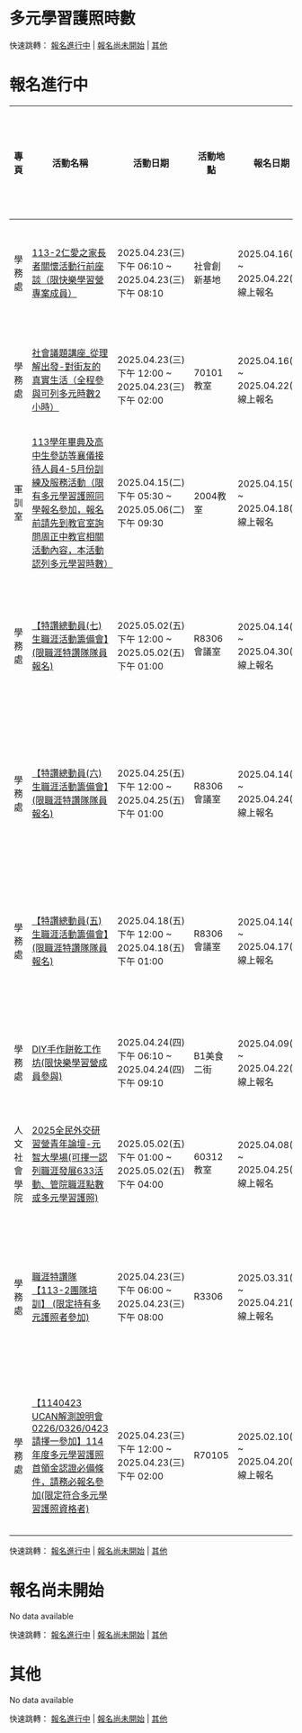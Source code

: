 # 多元學習護照時數


快速跳轉： [報名進行中](#報名進行中) | [報名尚未開始](#報名尚未開始) | [其他](#其他)

# 報名進行中

| 專頁 | 活動名稱 | 活動日期 | 活動地點 | 報名日期 | 報名狀態 | 服務學習 | 多元學習護照時數 |
|----|----|----|----|----|----|----|----|
| 學務處 | [113-2仁愛之家長者關懷活動行前座談（限快樂學習營專案成員）](https://portalx.yzu.edu.tw/PortalSocialVB/FPage/PageActivityDetail.aspx?Menu=Act&ActID=14579) | 2025.04.23(三) 下午 06:10 ~ 2025.04.23(三) 下午 08:10 | 社會創新基地 | 2025.04.16(三) ~ 2025.04.22(二) 線上報名 | 已報名人數：14 名額限制：28 | 無 | 2小時 |
| 學務處 | [社會議題講座_從理解出發-對街友的真實生活（全程參與可列多元時數2小時）](https://portalx.yzu.edu.tw/PortalSocialVB/FPage/PageActivityDetail.aspx?Menu=Act&ActID=14576) | 2025.04.23(三) 下午 12:00 ~ 2025.04.23(三) 下午 02:00 | 70101教室 | 2025.04.16(三) ~ 2025.04.22(二) 線上報名 | 已報名人數：26 名額限制：80 | 無 | 2小時 |
| 軍訓室 | [113學年畢典及高中生參訪等襄儀接待人員4-5月份訓練及服務活動（限有多元學習護照同學報名參加，報名前請先到教官室詢問周正中教官相關活動內容，本活動認列多元學習時數）](https://portalx.yzu.edu.tw/PortalSocialVB/FPage/PageActivityDetail.aspx?Menu=Act&ActID=14548) | 2025.04.15(二) 下午 05:30 ~ 2025.05.06(二) 下午 09:30 | 2004教室 | 2025.04.15(二) ~ 2025.04.18(五) 線上報名 | 已報名人數：5 名額限制：20 | 無 | 28小時 |
| 學務處 | [【特讚總動員(七)生職涯活動籌備會】(限職涯特讚隊隊員報名)](https://portalx.yzu.edu.tw/PortalSocialVB/FPage/PageActivityDetail.aspx?Menu=Act&ActID=14541) | 2025.05.02(五) 下午 12:00 ~ 2025.05.02(五) 下午 01:00 | R8306會議室 | 2025.04.14(一) ~ 2025.04.30(三) 線上報名 | 已報名人數：1 名額限制：22 候補人數：0 | 無 | 1小時 |
| 學務處 | [【特讚總動員(六)生職涯活動籌備會】(限職涯特讚隊隊員報名)](https://portalx.yzu.edu.tw/PortalSocialVB/FPage/PageActivityDetail.aspx?Menu=Act&ActID=14540) | 2025.04.25(五) 下午 12:00 ~ 2025.04.25(五) 下午 01:00 | R8306會議室 | 2025.04.14(一) ~ 2025.04.24(四) 線上報名 | 已報名人數：1 名額限制：22 候補人數：0 | 無 | 1小時 |
| 學務處 | [【特讚總動員(五)生職涯活動籌備會】(限職涯特讚隊隊員報名)](https://portalx.yzu.edu.tw/PortalSocialVB/FPage/PageActivityDetail.aspx?Menu=Act&ActID=14539) | 2025.04.18(五) 下午 12:00 ~ 2025.04.18(五) 下午 01:00 | R8306會議室 | 2025.04.14(一) ~ 2025.04.17(四) 線上報名 | 已報名人數：7 名額限制：22 候補人數：0 | 無 | 1小時 |
| 學務處 | [DIY手作餅乾工作坊(限快樂學習營成員參與)](https://portalx.yzu.edu.tw/PortalSocialVB/FPage/PageActivityDetail.aspx?Menu=Act&ActID=14517) | 2025.04.24(四) 下午 06:10 ~ 2025.04.24(四) 下午 09:10 | B1美食二街 | 2025.04.09(三) ~ 2025.04.22(二) 線上報名 | 已報名人數：8 名額限制：10 | 無 | 2小時 |
| 人文社會學院 | [2025全民外交研習營青年論壇-元智大學場(可擇一認列職涯發展633活動、管院職涯點數或多元學習護照)](https://portalx.yzu.edu.tw/PortalSocialVB/FPage/PageActivityDetail.aspx?Menu=Act&ActID=14511) | 2025.05.02(五) 下午 01:00 ~ 2025.05.02(五) 下午 04:00 | 60312教室 | 2025.04.08(二) ~ 2025.04.25(五) 線上報名 | 已報名人數：38 名額限制：100 | 無 | 3小時 |
| 學務處 | [職涯特讚隊【113-2團隊培訓】 (限定持有多元護照者參加)](https://portalx.yzu.edu.tw/PortalSocialVB/FPage/PageActivityDetail.aspx?Menu=Act&ActID=14450) | 2025.04.23(三) 下午 06:00 ~ 2025.04.23(三) 下午 08:00 | R3306 | 2025.03.31(一) ~ 2025.04.21(一) 線上報名 | 已報名人數：20 名額限制：35 候補人數：0 | 無 | 2小時 |
| 學務處 | [【1140423 UCAN解測說明會 0226/0326/0423請擇一參加】114年度多元學習護照首領金認證必備條件，請務必報名參加(限定符合多元學習護照資格者)](https://portalx.yzu.edu.tw/PortalSocialVB/FPage/PageActivityDetail.aspx?Menu=Act&ActID=13904) | 2025.04.23(三) 下午 12:00 ~ 2025.04.23(三) 下午 02:00 | R70105 | 2025.02.10(一) ~ 2025.04.20(日) 線上報名 | 已報名人數：111 名額限制：115 候補人數：0 | 無 | 2小時 |


快速跳轉： [報名進行中](#報名進行中) | [報名尚未開始](#報名尚未開始) | [其他](#其他)

# 報名尚未開始

No data available

快速跳轉： [報名進行中](#報名進行中) | [報名尚未開始](#報名尚未開始) | [其他](#其他)

# 其他

No data available

快速跳轉： [報名進行中](#報名進行中) | [報名尚未開始](#報名尚未開始) | [其他](#其他)
